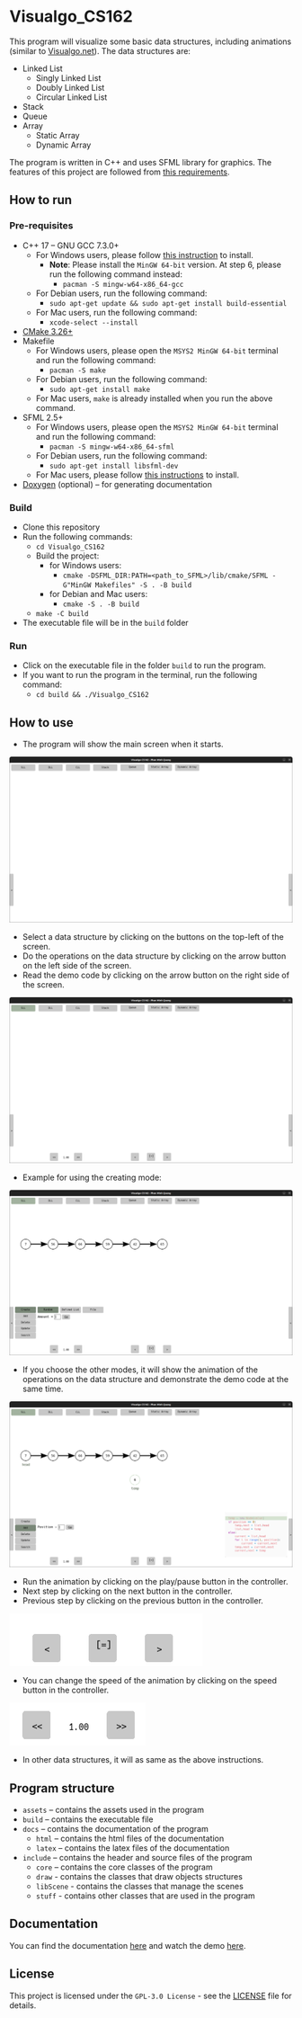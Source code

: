 # Visualgo_CS162

This program will visualize some basic data structures, including animations (similar to [Visualgo.net](https://visualgo.net/en/list)). The data structures are:
- Linked List
  - Singly Linked List
  - Doubly Linked List
  - Circular Linked List
- Stack
- Queue
- Array
  - Static Array
  - Dynamic Array

The program is written in C++ and uses SFML library for graphics. 
The features of this project are followed from [this requirements](./docs/CS162-CSC10002-Solo%20Project.pdf).

## How to run

### Pre-requisites

- C++ 17 – GNU GCC 7.3.0+
  - For Windows users, please follow [this instruction](https://www.msys2.org/#installation) to install.
    - **Note**: Please install the `MinGW 64-bit` version. At step 6, please run the following command instead:
      - `pacman -S mingw-w64-x86_64-gcc`
  - For Debian users, run the following command:
    - `sudo apt-get update && sudo apt-get install build-essential`
  - For Mac users, run the following command:
    - `xcode-select --install`
- [CMake 3.26+](https://cmake.org/download/)
- Makefile
  - For Windows users, please open the `MSYS2 MinGW 64-bit` terminal and run the following command:
    - `pacman -S make`
  - For Debian users, run the following command:
    - `sudo apt-get install make`
  - For Mac users, `make` is already installed when you run the above command.
- SFML 2.5+
  - For Windows users, please open the `MSYS2 MinGW 64-bit` terminal and run the following command:
    - `pacman -S mingw-w64-x86_64-sfml`
  - For Debian users, run the following command:
    - `sudo apt-get install libsfml-dev`
  - For Mac users, please follow [this instructions](https://www.sfml-dev.org/tutorials/2.5/start-osx.php#installing-sfml) to install.
- [Doxygen](https://www.doxygen.nl/download.html) (optional) – for generating documentation

### Build

- Clone this repository
- Run the following commands:
  - `cd Visualgo_CS162`
  - Build the project:
    - for Windows users:
      - `cmake -DSFML_DIR:PATH=<path_to_SFML>/lib/cmake/SFML -G"MinGW Makefiles" -S . -B build`
    - for Debian and Mac users:
      - `cmake -S . -B build`
  - `make -C build`
- The executable file will be in the `build` folder

### Run

- Click on the executable file in the folder `build` to run the program.
- If you want to run the program in the terminal, run the following command:
  - `cd build && ./Visualgo_CS162`

## How to use

- The program will show the main screen when it starts.

![Main screen](./assets/preview/main_screen.png)

- Select a data structure by clicking on the buttons on the top-left of the screen.
- Do the operations on the data structure by clicking on the arrow button on the left side of the screen.
- Read the demo code by clicking on the arrow button on the right side of the screen.

![Select mode](./assets/preview/select_mode.png)

- Example for using the creating mode:

![visualize a structure](./assets/preview/visualize_a_structure.png)

- If you choose the other modes, it will show the animation of the operations on the data structure and demonstrate the demo code at the same time.

![input_a_mode](./assets/preview/input_a_mode.png)

- Run the animation by clicking on the play/pause button in the controller.
- Next step by clicking on the next button in the controller.
- Previous step by clicking on the previous button in the controller.

![controller](./assets/preview/pause_controller.png)

- You can change the speed of the animation by clicking on the speed button in the controller.

![speed](./assets/preview/speed_controller.png)

- In other data structures, it will as same as the above instructions.

## Program structure

- `assets` – contains the assets used in the program
- `build` – contains the executable file
- `docs` – contains the documentation of the program
  - `html` – contains the html files of the documentation
  - `latex` – contains the latex files of the documentation
- `include` – contains the header and source files of the program
  - `core` – contains the core classes of the program
  - `draw` - contains the classes that draw objects structures
  - `libScene` - contains the classes that manage the scenes
  - `stuff` - contains other classes that are used in the program

## Documentation

You can find the documentation [here](https://diriimq.github.io/Visualgo_CS162/html/) and watch the demo [here](https://youtu.be/).

## License

This project is licensed under the `GPL-3.0 License` - see the [LICENSE](./LICENSE) file for details.
